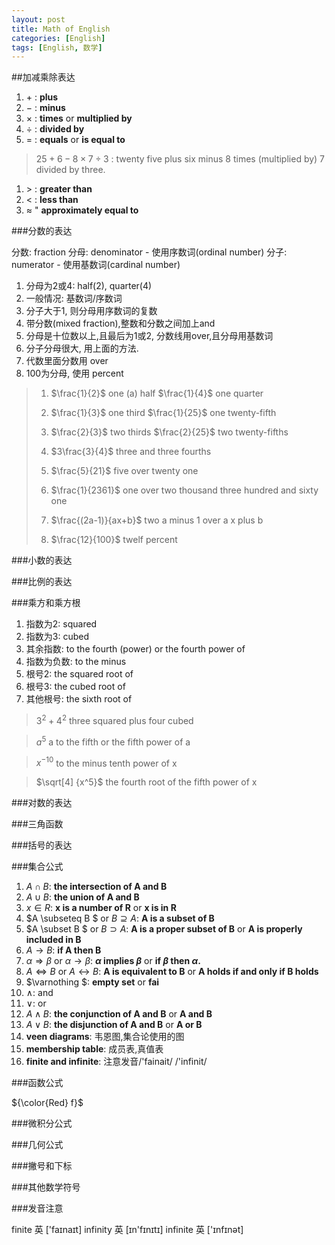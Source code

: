 ```yaml
---
layout: post
title: Math of English
categories: [English]
tags: [English, 数学]
---
```


##加减乘除表达 

1. $+$ : **plus**
2. $-$ : **minus**
3. $\times$ : **times** or  **multiplied by**
4. $\div$ : **divided by**
5. $=$ : **equals** or **is equal to**

> $25+6-8\times7\div3$ : twenty five plus six minus 8 times (multiplied by) 7 divided by three.

1. $>$ : **greater than**
2. $<$ : **less than**
3. $\approx$ " **approximately equal to**

###分数的表达

分数: fraction
分母: denominator - 使用序数词(ordinal number)
分子: numerator - 使用基数词(cardinal number)

1. 分母为2或4:  half(2), quarter(4)
2. 一般情况: 基数词/序数词
3. 分子大于1, 则分母用序数词的复数
4. 带分数(mixed fraction),整数和分数之间加上and
5. 分母是十位数以上,且最后为1或2, 分数线用over,且分母用基数词
6. 分子分母很大, 用上面的方法.
7. 代数里面分数用 over
8. 100为分母, 使用 percent

>1. $\frac{1}{2}$ one (a) half $\frac{1}{4}$ one quarter
>
>2. $\frac{1}{3}$ one third  $\frac{1}{25}$ one twenty-fifth
>
>3. $\frac{2}{3}$ two thirds  $\frac{2}{25}$ two twenty-fifths
>
>4. $3\frac{3}{4}$ three and three fourths
>
>5. $\frac{5}{21}$ five over twenty one
>6. $\frac{1}{2361}$ one over two thousand three hundred and sixty one
>7. $\frac{(2a-1)}{ax+b}$ two a minus 1 over a x plus b
>8. $\frac{12}{100}$ twelf percent

###小数的表达

###比例的表达

###乘方和乘方根

1. 指数为2: squared
2. 指数为3: cubed
3. 其余指数: to the fourth (power) or the fourth power of
4. 指数为负数: to the minus
5. 根号2: the squared root of
6. 根号3: the cubed root of
7. 其他根号: the sixth root of 

> $3^2+4^2$ three squared plus four cubed

>$a^5$ a to the fifth  or the fifth power of a

>$x^{-10}$ to the minus tenth power of x

>$\sqrt[4] {x^5}$ the fourth root of the fifth power of x 


###对数的表达

###三角函数

###括号的表达

###集合公式

1. $A \cap B$: **the intersection of A and B**
2. $A \cup B$: **the union of A and B**
3. $x\in R$: **x is a number of R** or **x is in R** 
4. $A \subseteq B $ or $B \supseteq A$: **A is a subset of B**
5. $A \subset B $ or $B \supset A$: **A is a proper subset of B** or **A is properly included in B**
6. $A \rightarrow B$: **if A then B**
7. $\alpha \Rightarrow \beta$ or $\alpha \rightarrow \beta$: **$\alpha$ implies $\beta$** or **if $\beta$ then $\alpha$.** 
8. $A \Leftrightarrow B$ or $A \leftrightarrow B$: **A is equivalent to B** or **A holds if and only if B holds**
9. $\varnothing $: **empty set** or **fai**
10. $\wedge$: and
11. $\vee$: or
12. $A \wedge B$: **the conjunction of A and B** or **A and B**
13. $A \vee B$: **the disjunction of A and B** or **A or B**
14. **veen diagrams**: 韦恩图,集合论使用的图
15. **membership table**: 成员表,真值表
16. **finite and infinite**: 注意发音/'fainait/ /'infinit/

###函数公式

${\color{Red} f}$

###微积分公式

###几何公式

###撇号和下标

###其他数学符号

###发音注意

finite 英 ['faɪnaɪt]
infinity 英 [ɪn'fɪnɪtɪ]
infinite 英 ['ɪnfɪnət]